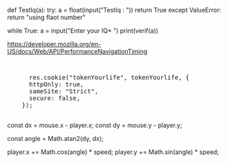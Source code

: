  

def TestIq(a):
    try:
        a = float(input("TestIq  : "))
        return True
    except ValueError:
        return "using flaot number"

while True:
    a = input("Enter your IQ* ")
    print(verif(a))
    
  https://developer.mozilla.org/en-US/docs/Web/API/PerformanceNavigationTiming
  <div style={{ width: "100%", display: "flex", justifyContent: "center" }}>
    <img
      src="https://raw.githubusercontent.com/poteto/poteto/refs/heads/master/nice.gif"
      alt=""
      style={{ width: "100%", maxWidth: "600px", height: "auto" }}
    />
  </div>
   <pre>            
      res.cookie("tokenYourlife", tokenYourlife, {
      httpOnly: true,
      sameSite: "Strict",
      secure: false,  
    });
  </pre>
    


const dx = mouse.x - player.x;
const dy = mouse.y - player.y;

const angle = Math.atan2(dy, dx);

player.x += Math.cos(angle) * speed;
player.y += Math.sin(angle) * speed;
